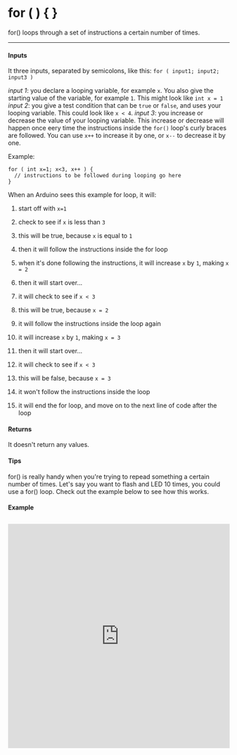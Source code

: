 # for ( ) { }

for() loops through a set of instructions a certain number of times.

***

#### Inputs
It three inputs, separated by semicolons, like this: `for ( input1; input2; input3 )`

*input 1*: you declare a looping variable, for example `x`. You also give the starting value of the variable, for example `1`. This might look like `int x = 1`
*input 2*: you give a test condition that can be `true` or `false`, and uses your looping variable. This could look like `x < 4`.
*input 3*: you increase or decrease the value of your looping variable. This increase or decrease will happen once eery time the instructions inside the `for()` loop's curly braces are followed. You can use `x++` to increase it by one, or `x--` to decrease it by one.

Example:

```
for ( int x=1; x<3, x++ ) {
  // instructions to be followed during looping go here
}
```
When an Arduino sees this example for loop, it will:

1.  start off with `x=1`
2.  check to see if `x` is less than `3`
3.  this will be true, because `x` is equal to `1`
4.  then it will follow the instructions inside the for loop
5.  when it's done following the instructions, it will increase `x` by `1`, making `x = 2`
6.  then it will start over...

7.  it will check to see if `x < 3`
8.  this will be true, because `x = 2`
9.  it will follow the instructions inside the loop again
10. it will increase `x` by `1`, making `x = 3`
11. then it will start over...

12.  it will check to see if `x < 3`
13.  this will be false, because `x = 3`
14.  it won't follow the instructions inside the loop
15. it will end the for loop, and move on to the next line of code after the loop


#### Returns
It doesn't return any values.

#### Tips
for() is really handy when you're trying to repead something a certain number of times. Let's say you want to flash and LED 10 times, you could use a for() loop. Check out the example below to see how this works.

#### Example
<iframe style="height: 510px; width: 100%; margin: 10px 0 10px;" allowTransparency="true" src="https://codebender.cc/embed/sketch:70635" frameborder="0"></iframe>
